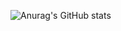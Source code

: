 ![Anurag's GitHub stats](https://github-readme-stats.vercel.app/api?username=kkkoltunov&show_icons=true&theme=radical)